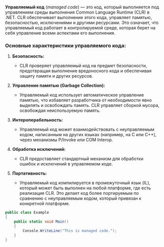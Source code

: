 
**Управляемый код** (_managed code_) — это код, который выполняется под управлением среды выполнения Common Language Runtime (CLR) в .NET. CLR обеспечивает выполнение этого кода, управляет памятью, безопасностью, исключениями и другими ресурсами. Это означает, что управляемый код работает в контролируемой среде, которая берет на себя управление всеми аспектами его выполнения.

### Основные характеристики управляемого кода:

1. **Безопасность:**
    
    - CLR проверяет управляемый код на предмет безопасности, предотвращая выполнение вредоносного кода и обеспечивая защиту памяти и других ресурсов.
2. **Управление памятью (Garbage Collection):**
    
    - Управляемый код использует автоматическое управление памятью, что избавляет разработчика от необходимости явно выделять и освобождать память. CLR управляет сборкой мусора, освобождая неиспользуемую память.
3. **Интероперабельность:**
    
    - Управляемый код может взаимодействовать с неуправляемым кодом, написанным на других языках (например, на C или C++), через механизмы P/Invoke или COM Interop.
4. **Обработка исключений:**
    
    - CLR предоставляет стандартный механизм для обработки ошибок и исключений в управляемом коде.
5. **Портативность:**
    
    - Управляемый код компилируется в промежуточный язык (IL), который может быть выполнен на любой платформе, где есть реализация CLR. Это делает код более портируемым по сравнению с неуправляемым кодом, который привязан к конкретной платформе.

```c#
public class Example
{
    public static void Main()
    {
        Console.WriteLine("This is managed code.");
    }
}
```